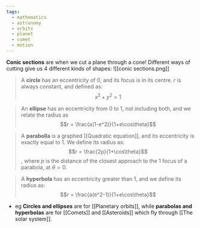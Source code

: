 ```yaml
---
tags:
  - mathematics
  - astronomy
  - orbits
  - planet
  - comet
  - motion
---
```

**Conic sections** are when we cut a plane through a cone! Different ways of cutting give us 4 different kinds of shapes:
![[conic sections.png]]
>A **circle** has an eccentricity of 0, and its focus is in its centre. $r$ is always constant, and defined as: $$x^2 + y^2 = 1$$ 

> An **ellipse** has an eccentricity from 0 to 1, not including both, and we relate the radius as $$r = \frac{a(1-e^2)}{1+e\cos\theta}$$

> A **parabolla** is a graphed [[Quadratic equation]], and its eccentricity is exactly equal to 1. We define its radius as:$$r = \frac{2p}{1+\cos\theta}$$, where $p$ is the distance of the closest approach to the 1 focus of a parabola, at $\theta = 0$. 

> A **hyperbola** has an eccentricity greater than 1, and we define its radius as:$$r = \frac{a(e^2-1)}{1+e\cos\theta}$$

- eg **Circles and ellipses** are for [[Planetary orbits]], while **parabolas and hyperbolas** are for [[Comets]] and [[Asteroids]] which fly through [[The solar system]]. 

